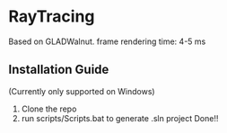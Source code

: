 # RayTracing

Based on GLADWalnut. 
frame rendering time: 4-5 ms

## Installation Guide
(Currently only supported on Windows)
1. Clone the repo
2. run scripts/Scripts.bat to generate .sln project
Done!!
